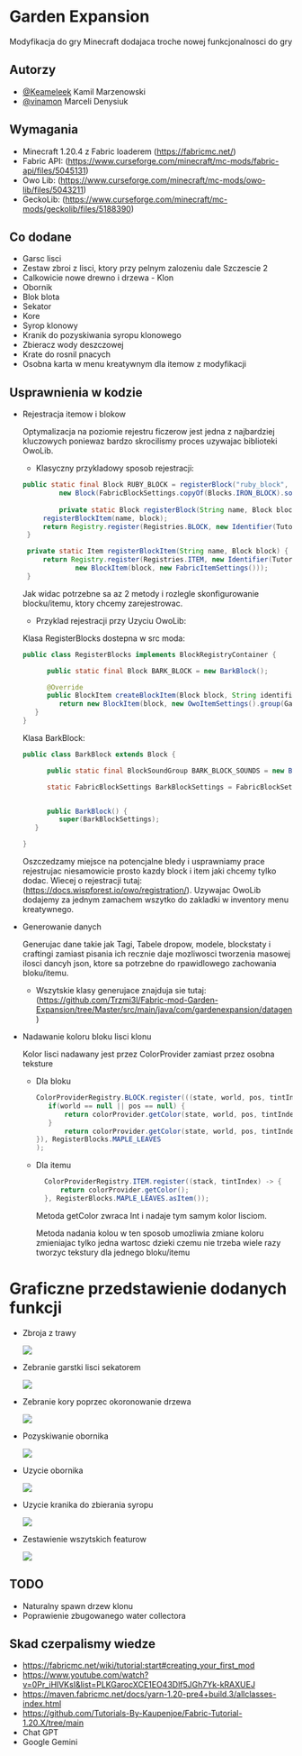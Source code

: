 
# Garden Expansion

Modyfikacja do gry Minecraft dodajaca troche nowej funkcjonalnosci do gry




## Autorzy

- [@Keameleek](https://github.com/Trzmi3l) Kamil Marzenowski
- [@vinamon](https://github.com/vinamon) Marceli Denysiuk



## Wymagania

   - Minecraft 1.20.4 z Fabric loaderem (https://fabricmc.net/)
   - Fabric API: (https://www.curseforge.com/minecraft/mc-mods/fabric-api/files/5045131)
   - Owo Lib: (https://www.curseforge.com/minecraft/mc-mods/owo-lib/files/5043211)
   - GeckoLib: (https://www.curseforge.com/minecraft/mc-mods/geckolib/files/5188390)


## Co dodane

- Garsc lisci
- Zestaw zbroi z lisci, ktory przy pelnym zalozeniu dale Szczescie 2
- Calkowicie nowe drewno i drzewa - Klon
- Obornik
- Blok blota
- Sekator
- Kore
- Syrop klonowy
- Kranik do pozyskiwania syropu klonowego
- Zbieracz wody deszczowej
- Krate do rosnil pnacych
- Osobna karta w menu kreatywnym dla itemow z modyfikacji



## Usprawnienia w kodzie 

- Rejestracja itemow i blokow

   Optymalizacja na poziomie rejestru ficzerow jest jedna z najbardziej kluczowych poniewaz bardzo skrocilismy proces uzywajac biblioteki OwoLib.

   - Klasyczny przykladowy sposob rejestracji: 
   ```Java
   public static final Block RUBY_BLOCK = registerBlock("ruby_block",
            new Block(FabricBlockSettings.copyOf(Blocks.IRON_BLOCK).sounds(BlockSoundGroup.AMETHYST_BLOCK)));
            
            private static Block registerBlock(String name, Block block) {
        registerBlockItem(name, block);
        return Registry.register(Registries.BLOCK, new Identifier(TutorialMod.MOD_ID, name), block);
    }

    private static Item registerBlockItem(String name, Block block) {
        return Registry.register(Registries.ITEM, new Identifier(TutorialMod.MOD_ID, name),
                new BlockItem(block, new FabricItemSettings()));
    }
   ```
   Jak widac potrzebne sa az 2 metody i rozlegle skonfigurowanie blocku/itemu, ktory chcemy zarejestrowac.

   - Przyklad rejestracji przy Uzyciu OwoLib:

   Klasa RegisterBlocks dostepna w src moda:
   ```Java
   public class RegisterBlocks implements BlockRegistryContainer {

         public static final Block BARK_BLOCK = new BarkBlock();

         @Override
         public BlockItem createBlockItem(Block block, String identifier) {
            return new BlockItem(block, new OwoItemSettings().group(Gardenexpansion.ITEM_GROUP));
      }
   }
   ```
   Klasa BarkBlock: 
   ```Java
   public class BarkBlock extends Block {

         public static final BlockSoundGroup BARK_BLOCK_SOUNDS = new BlockSoundGroup(1.0f, 1.0f, SoundEvents.BLOCK_MANGROVE_ROOTS_BREAK, SoundEvents.BLOCK_WART_BLOCK_STEP, SoundEvents.BLOCK_WART_BLOCK_PLACE, SoundEvents.BLOCK_WART_BLOCK_HIT, SoundEvents.BLOCK_WART_BLOCK_FALL);

         static FabricBlockSettings BarkBlockSettings = FabricBlockSettings.copyOf(Blocks.DIRT).sounds(BARK_BLOCK_SOUNDS);


         public BarkBlock() {
            super(BarkBlockSettings);
      }

   }  
   ```
   Oszczedzamy miejsce na potencjalne bledy i usprawniamy prace rejestrujac niesamowicie prosto kazdy block i item jaki chcemy tylko dodac. Wiecej o rejestracji tutaj: (https://docs.wispforest.io/owo/registration/).
   Uzywajac OwoLib dodajemy za jednym zamachem wszytko do zakladki w inventory menu kreatywnego.

- Generowanie danych
      
   Generujac dane takie jak Tagi, Tabele dropow, modele, blockstaty i craftingi zamiast pisania ich recznie daje mozliwosci tworzenia masowej ilosci dancyh json, ktore sa potrzebne do rpawidlowego zachowania bloku/itemu.
   - Wszytskie klasy generujace znajduja sie tutaj: (https://github.com/Trzmi3l/Fabric-mod-Garden-Expansion/tree/Master/src/main/java/com/gardenexpansion/datagen)

- Nadawanie koloru bloku lisci klonu
   
   Kolor lisci nadawany jest przez ColorProvider zamiast przez osobna teksture
     - Dla bloku
         ```Java
       ColorProviderRegistry.BLOCK.register(((state, world, pos, tintIndex) -> {
            if(world == null || pos == null) {
                return colorProvider.getColor(state, world, pos, tintIndex);
            }
                return colorProvider.getColor(state, world, pos, tintIndex);
        }), RegisterBlocks.MAPLE_LEAVES
        );
         ```
      
   - Dla itemu
      ```Java
        ColorProviderRegistry.ITEM.register((stack, tintIndex) -> {
            return colorProvider.getColor();
        }, RegisterBlocks.MAPLE_LEAVES.asItem());
      ```

      Metoda getColor zwraca Int i nadaje tym samym kolor lisciom.
      
      Metoda nadania kolou w ten sposob umozliwia zmiane koloru zmieniajac tylko jedna wartosc dzieki czemu nie trzeba wiele razy tworzyc tekstury dla jednego bloku/itemu
      


# Graficzne przedstawienie dodanych funkcji

- Zbroja z trawy

   ![](images/grassarmor.png)

- Zebranie garstki lisci sekatorem

   ![](images/prunerUsage.gif)

- Zebranie kory poprzec okoronowanie drzewa

   ![](images/barkobtain.gif)

- Pozyskiwanie obornika

   ![](images/manureobtain.gif)

- Uzycie obornika

   ![](images/manureusage.gif)

- Uzycie kranika do zbierania syropu

   ![](images/tapusage.gif)

- Zestawienie wszytskich featurow

   ![](images/showcase.png)


## TODO

- Naturalny spawn drzew klonu
- Poprawienie zbugowanego water collectora

## Skad czerpalismy wiedze

   - https://fabricmc.net/wiki/tutorial:start#creating_your_first_mod
   - https://www.youtube.com/watch?v=0Pr_iHlVKsI&list=PLKGarocXCE1EO43Dlf5JGh7Yk-kRAXUEJ
   - https://maven.fabricmc.net/docs/yarn-1.20-pre4+build.3/allclasses-index.html
   - https://github.com/Tutorials-By-Kaupenjoe/Fabric-Tutorial-1.20.X/tree/main
   - Chat GPT
   - Google Gemini


